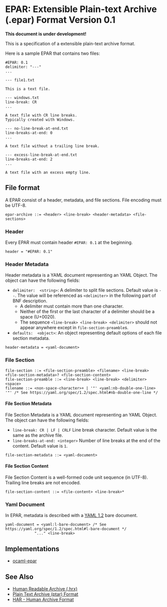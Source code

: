 # EPAR: Extensible Plain-text Archive (.epar) Format Version 0.1

**This document is under development!**

This is a specification of a extensible plain-text archive format.

Here is a sample EPAR that contains two files:

```epar
#EPAR: 0.1
delimiter: "---"
...

--- file1.txt

This is a text file.

--- windows.txt
line-break: CR
...

A text file with CR line breaks.
Typically created with Windows.

--- no-line-break-at-end.txt
line-breaks-at-end: 0
...

A text file without a trailing line break.

--- excess-line-break-at-end.txt
line-breaks-at-end: 2
...

A text file with an excess empty line.
```

## File format

A EPAR consist of a header, metadata, and file sections.
File encoding must be UTF-8.

```bnf
epar-archive ::= <header> <line-break> <header-metadata> <file-sections>
```

### Header

Every EPAR must contain header `#EPAR: 0.1` at the beginning.

```bnf
header = "#EPAR: 0.1"
```

### Header Metadata

Header metadata is a YAML document representing an YAML Object.
The object can have the following fields:

- `delimiter:  <string>`: A delimiter to split file sections. Default value is `--`. The value will be referenced as `<delimiter>` in the following part of BNF description.
    - A delimiter must contain more than one character.
    - Neither of the first or the last character of a delimiter should be a space (U+0020).
    - The sequence `<line-break> <line-break> <delimiter>` should not appear anywhere except in `file-section-preamble`s.
- `defaults:  <object>`: An object representing default options of each file section metadata.

```bnf
header-metadata = <yaml-document>
```


### File Section

```bnf
file-section ::= <file-section-preamble> <filename> <line-break> <file-section-metadata>? <file-section-content>
file-section-preamble ::= <line-break> <line-break> <delimiter> <space>
filename ::= <non-space-character>+ | '"' <yaml:nb-double-one-line> '"' /* See https://yaml.org/spec/1.2/spec.html#nb-double-one-line */
```

#### File Section Metadata

File Section Metadata is a YAML document representing an YAML Object.
The object can have the following fields:

- `line-break: CR | LF | CRLF` Line break character. Default value is the same as the archive file.
- `line-breaks-at-end: <integer>` Number of line breaks at the end of the content. Default value is `1`.

```bnf
file-section-metadata ::= <yaml-document>
```

#### File Section Content

File Section Content is a well-formed code unit sequence (in UTF-8).
Trailing line breaks are not encoded.

```bnf
file-section-content ::= <file-content> <line-break>*
```

### Yaml Document

In EPAR, metadata is described with a [YAML 1.2](https://yaml.org/spec/1.2/spec.html) bare document.

```bnf
yaml-document = <yaml:l-bare-document> /* See https://yaml.org/spec/1.2/spec.html#l-bare-document */
             "..." <line-break>
```

## Implementations

- [ocaml-epar](https://github.com/na4zagin3/ocaml-epar)

## See Also
- [Human Readable Archive (.hrx)](https://github.com/google/hrx)
- [Plain Text Archive (ptar) Format](https://github.com/jtvaughan/ptar)
- [HAR - Human Archive Format](https://github.com/marler8997/har)
